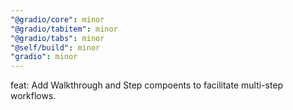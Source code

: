 ```yaml
---
"@gradio/core": minor
"@gradio/tabitem": minor
"@gradio/tabs": minor
"@self/build": minor
"gradio": minor
---
```


feat: Add Walkthrough and Step compoents to facilitate multi-step workflows.

